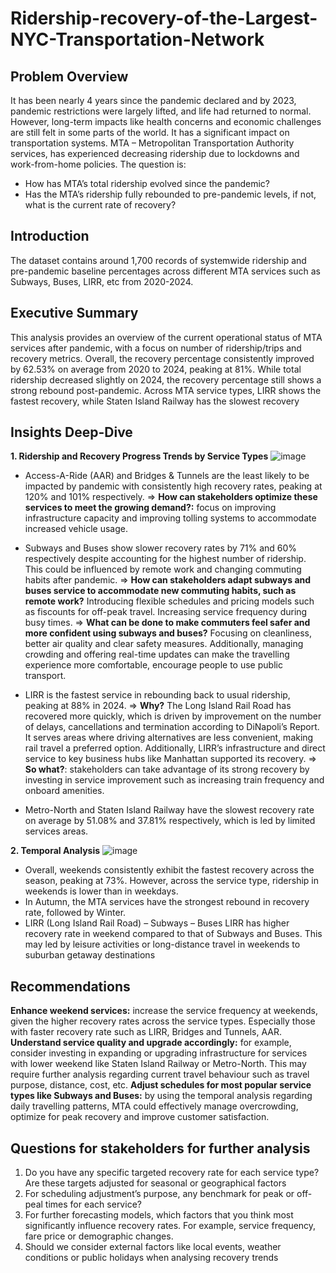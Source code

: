 # Ridership-recovery-of-the-Largest-NYC-Transportation-Network
## Problem Overview
It has been nearly 4 years since the pandemic declared and by 2023, pandemic restrictions were largely lifted, and life had returned to normal. However, long-term impacts like health concerns and economic challenges are still felt in some parts of the world. It has a significant impact on transportation systems. MTA – Metropolitan Transportation Authority services, has experienced decreasing ridership due to lockdowns and work-from-home policies.  The question is: 
-	How has MTA’s total ridership evolved since the pandemic?
-	Has the MTA’s ridership fully rebounded to pre-pandemic levels, if not, what is the current rate of recovery?
## Introduction
The dataset contains around 1,700 records of systemwide ridership and pre-pandemic baseline percentages across different MTA services such as Subways, Buses, LIRR, etc from 2020-2024.
## Executive Summary
This analysis provides an overview of the current operational status of MTA services after pandemic, with a focus on number of ridership/trips and recovery metrics.  Overall, the recovery percentage consistently improved by 62.53% on average from 2020 to 2024, peaking at 81%. While total ridership decreased slightly on 2024, the recovery percentage still shows a strong rebound post-pandemic. Across MTA service types, LIRR shows the fastest recovery, while Staten Island Railway has the slowest recovery 
## Insights Deep-Dive
****1. Ridership and Recovery Progress Trends by Service Types****
![image](https://github.com/user-attachments/assets/f596f71f-063a-4d01-90e8-e070a395fff0)

-	Access-A-Ride (AAR) and Bridges & Tunnels are the least likely to be impacted by pandemic with consistently high recovery rates, peaking at 120% and 101% respectively.
=> **How can stakeholders optimize these services to meet the growing demand?:** focus on improving infrastructure capacity and improving tolling systems to accommodate increased vehicle usage.

-	Subways and Buses show slower recovery rates by 71% and 60% respectively despite accounting for the highest number of ridership. This could be influenced by remote work and changing commuting habits after pandemic. 
=> **How can stakeholders adapt subways and buses service to accommodate new commuting habits, such as remote work?** Introducing flexible schedules and pricing models such as fiscounts for off-peak travel.  Increasing service frequency during busy times.
=> **What can be done to make commuters feel safer and more confident using subways and buses?** Focusing on cleanliness, better air quality and clear safety measures. Additionally, managing crowding and offering real-time updates can make the travelling experience more comfortable, encourage people to use public transport.

-	LIRR is the fastest service in rebounding back to usual ridership, peaking at 88% in 2024.
=> **Why?** The Long Island Rail Road has recovered more quickly, which is driven by improvement on the number of delays, cancellations and termination according to DiNapoli’s Report. It serves areas where driving alternatives are less convenient, making rail travel a preferred option. Additionally, LIRR’s infrastructure and direct service to key business hubs like Manhattan supported its recovery.
=> **So what?**: stakeholders can take advantage of its strong recovery by investing in service improvement such as increasing train frequency and onboard amenities. 

-	Metro-North and Staten Island Railway have the slowest recovery rate on average by 51.08% and 37.81% respectively, which is led by limited services areas.

****2. Temporal Analysis****
![image](https://github.com/user-attachments/assets/251ac3f2-181b-4b23-8e73-3e392c5f4b80)

- Overall, weekends consistently exhibit the fastest recovery across the season, peaking at 73%. However, across the service type, ridership in weekends is lower than in weekdays.
-	In Autumn, the MTA services have the strongest rebound in recovery rate, followed by Winter. 
- LIRR (Long Island Rail Road) – Subways – Buses
LIRR has higher recovery rate in weekend compared to that of Subways and Buses. This may led by leisure activities or long-distance travel in weekends to suburban getaway destinations

## Recommendations
**Enhance weekend services:** increase the service frequency at weekends, given the higher recovery rates across the service types. Especially those with faster recovery rate such as LIRR, Bridges and Tunnels, AAR.  
**Understand service quality and upgrade accordingly:** for example, consider investing in expanding or upgrading infrastructure for services with lower weekend like Staten Island Railway or Metro-North. This may require further analysis regarding current travel behaviour such as travel purpose, distance, cost, etc. 
**Adjust schedules for most popular service types like Subways and Buses:** by using the temporal analysis regarding daily travelling patterns, MTA could effectively manage overcrowding, optimize for peak recovery and improve customer satisfaction. 
## Questions for stakeholders for further analysis
1.	Do you have any specific targeted recovery rate for each service type? Are these targets adjusted for seasonal or geographical factors
2.	For scheduling adjustment’s purpose, any benchmark for peak or off-peal times for each service? 
3.	For further forecasting models, which factors that you think most significantly influence recovery rates. For example, service frequency, fare price or demographic changes. 
4.	Should we consider external factors like local events, weather conditions or public holidays when analysing recovery trends


